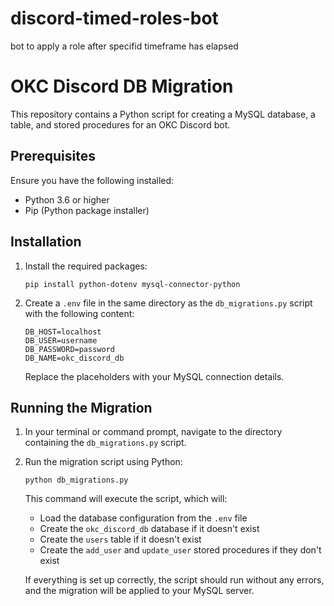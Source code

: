 # discord-timed-roles-bot
bot to apply a role after specifid timeframe has elapsed




# OKC Discord DB Migration

This repository contains a Python script for creating a MySQL database, a table, and stored procedures for an OKC Discord bot.

## Prerequisites

Ensure you have the following installed:

- Python 3.6 or higher
- Pip (Python package installer)

## Installation

1. Install the required packages:

   ```
   pip install python-dotenv mysql-connector-python
   ```

2. Create a `.env` file in the same directory as the `db_migrations.py` script with the following content:

   ```
   DB_HOST=localhost
   DB_USER=username
   DB_PASSWORD=password
   DB_NAME=okc_discord_db
   ```

   Replace the placeholders with your MySQL connection details.

## Running the Migration

1. In your terminal or command prompt, navigate to the directory containing the `db_migrations.py` script.

2. Run the migration script using Python:

   ```
   python db_migrations.py
   ```

   This command will execute the script, which will:

   - Load the database configuration from the `.env` file
   - Create the `okc_discord_db` database if it doesn't exist
   - Create the `users` table if it doesn't exist
   - Create the `add_user` and `update_user` stored procedures if they don't exist

   If everything is set up correctly, the script should run without any errors, and the migration will be applied to your MySQL server.
